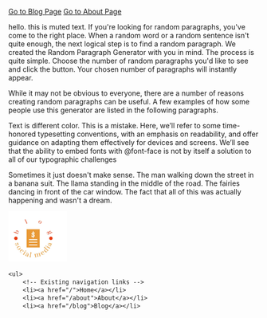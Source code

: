 [Go to Blog Page](/blog)
[Go to About Page](/about)
<html>
<head>
<title>Blog</title>
<meta charset="UTF-8">
    <meta name="viewport" content="width=device-width, initial-scale=1, shrink-to-fit=no">
    <link rel="stylesheet" href="https://stackpath.bootstrapcdn.com/bootstrap/4.5.2/css/bootstrap.min.css">
</head>
<body>
<p class="text-muted" >hello. this is muted text. If you're looking for random paragraphs, you've come to the right place. When a random word or a random sentence isn't quite enough, the next logical step is to find a random paragraph. We created the Random Paragraph Generator with you in mind. The process is quite simple. Choose the number of random paragraphs you'd like to see and click the button. Your chosen number of paragraphs will instantly appear.

While it may not be obvious to everyone, there are a number of reasons creating random paragraphs can be useful. A few examples of how some people use this generator are listed in the following paragraphs.</p>
<p class= "text-danger">Text is different color. This is a mistake. Here, we’ll refer to some time-honored typesetting conventions, with an emphasis on readability, and offer guidance on adapting them effectively for devices and screens. We’ll see that the ability to embed fonts with @font-face is not by itself a solution to all of our typographic challenges</p>
<p class="lead">Sometimes it just doesn't make sense. The man walking down the street in a banana suit. The llama standing in the middle of the road. The fairies dancing in front of the car window. The fact that all of this was actually happening and wasn't a dream.</p>
<nav>
<img src="Images/logo.JPG" alt="Your Logo" widthe="100px" height="100px">
        

    <ul>
        <!-- Existing navigation links -->
        <li><a href="/">Home</a></li>
        <li><a href="/about">About</a></li>
        <li><a href="/blog">Blog</a></li>
        
 </ul>
</nav>
</body>
</html>